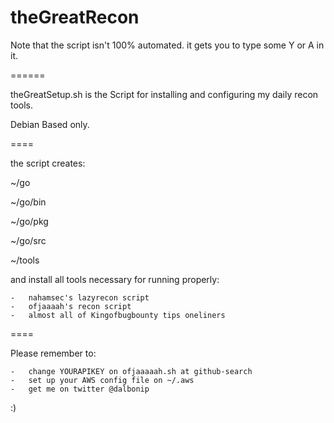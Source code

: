 # theGreatRecon
Note that the script isn't 100% automated. it gets you to type some Y or A in it.

======

theGreatSetup.sh is the Script for installing and configuring my daily recon tools.

Debian Based only.

====

the script creates:

~/go

~/go/bin

~/go/pkg

~/go/src

~/tools


and install all tools necessary for running properly:

    -   nahamsec's lazyrecon script
    -   ofjaaaah's recon script
    -   almost all of Kingofbugbounty tips oneliners

====

Please remember to:

    -   change YOURAPIKEY on ofjaaaaah.sh at github-search
    -   set up your AWS config file on ~/.aws
    -   get me on twitter @dalbonip

:)
